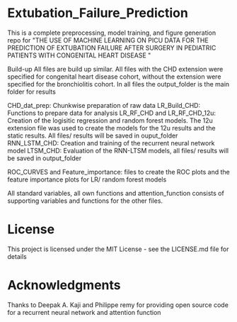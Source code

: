 # Extubation_Failure_Prediction
This is a complete preprocessing, model training, and figure generation repo for "THE USE OF MACHINE LEARNING ON PICU DATA FOR THE PREDICTION OF EXTUBATION FAILURE AFTER SURGERY IN PEDIATRIC PATIENTS WITH CONGENITAL HEART DISEASE "

Build-up
All files are build up similar. All files with the CHD extension were specified for congenital heart disease cohort, without the extension were specified for the bronchiolitis cohort. In all files the output_folder is the main folder for results

CHD_dat_prep: Chunkwise preparation of raw data
LR_Build_CHD: Functions to prepare data for analysis
LR_RF_CHD and LR_RF_CHD_12u: Creation of the logisitic regression and random forest models. The 12u extension file was used to create the models for the 12u results and the static results. All files/ results will be saved in ouput_folder
RNN_LSTM_CHD: Creation and training of the recurrent neural network model
LTSM_CHD: Evaluation of the RNN-LTSM models, all files/ results will be saved in output_folder

ROC_CURVES and Feature_importance: files to create the ROC plots and the feature importance plots for LR/ random forest models

All standard variables, all own functions and attention_function consists of supporting variables and functions for the other files.

# License 
This project is licensed under the MIT License - see the LICENSE.md file for details

# Acknowledgments
Thanks to Deepak A. Kaji and Philippe remy for providing open source code for a recurrent neural network and attention function
